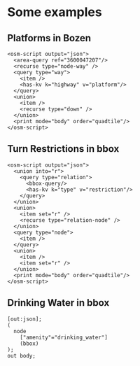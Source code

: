 # Some examples

## Platforms in Bozen

    <osm-script output="json">
      <area-query ref="3600047207"/>
      <recurse type="node-way" />
      <query type="way">
        <item />
        <has-kv k="highway" v="platform"/>
      </query>
      <union>
        <item />
        <recurse type="down" />
      </union>
      <print mode="body" order="quadtile"/>
    </osm-script>

## Turn Restrictions in bbox

    <osm-script output="json">
      <union into="r">
        <query type="relation">
          <bbox-query/>
          <has-kv k="type" v="restriction"/>
        </query>
      </union>
      <union>
        <item set="r" />
        <recurse type="relation-node" />
      </union>
      <query type="node">
        <item />
      </query>
      <union>
        <item />
        <item set="r" />
      </union>
      <print mode="body" order="quadtile"/>
    </osm-script>

## Drinking Water in bbox
    [out:json];
    (
      node
        ["amenity"="drinking_water"]
        (bbox)
    );
    out body;
